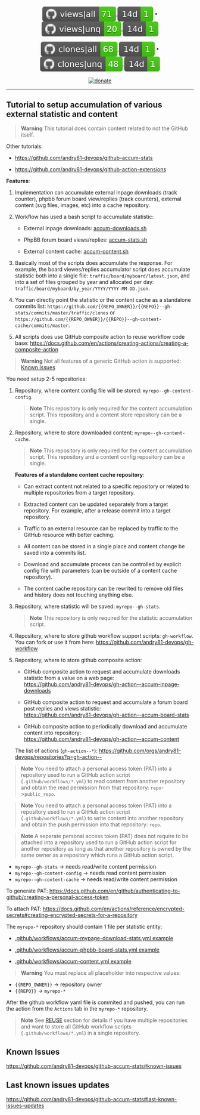<p align="center">
  <a href="https://github.com/andry81-stats/accum-content--gh-stats/commits/master/traffic/views">
    <img src="https://github.com/andry81-cache/andry81-devops--gh-content-cache/raw/master/repo/andry81-devops/accum-content/badges/traffic/views/all.svg" valign="middle" alt="GitHub views|any|total" />
    <img src="https://github.com/andry81-cache/andry81-devops--gh-content-cache/raw/master/repo/andry81-devops/accum-content/badges/traffic/views/all-14d.svg" valign="middle" alt="GitHub views|any|14d" /></a>
• <a href="https://github.com/andry81-stats/accum-content--gh-stats/commits/master/traffic/views">
    <img src="https://github.com/andry81-cache/andry81-devops--gh-content-cache/raw/master/repo/andry81-devops/accum-content/badges/traffic/views/unq.svg" valign="middle" alt="GitHub views|unique per day|total" />
    <img src="https://github.com/andry81-cache/andry81-devops--gh-content-cache/raw/master/repo/andry81-devops/accum-content/badges/traffic/views/unq-14d.svg" valign="middle" alt="GitHub views|unique per day|14d" /></a>
</p>

<p align="center">
  <a href="https://github.com/andry81-stats/accum-content--gh-stats/commits/master/traffic/clones">
    <img src="https://github.com/andry81-cache/andry81-devops--gh-content-cache/raw/master/repo/andry81-devops/accum-content/badges/traffic/clones/all.svg" valign="middle" alt="GitHub clones|any|total" />
    <img src="https://github.com/andry81-cache/andry81-devops--gh-content-cache/raw/master/repo/andry81-devops/accum-content/badges/traffic/clones/all-14d.svg" valign="middle" alt="GitHub clones|any|14d" /></a>
• <a href="https://github.com/andry81-stats/accum-content--gh-stats/commits/master/traffic/clones">
    <img src="https://github.com/andry81-cache/andry81-devops--gh-content-cache/raw/master/repo/andry81-devops/accum-content/badges/traffic/clones/unq.svg" valign="middle" alt="GitHub clones|unique per day|total" />
    <img src="https://github.com/andry81-cache/andry81-devops--gh-content-cache/raw/master/repo/andry81-devops/accum-content/badges/traffic/clones/unq-14d.svg" valign="middle" alt="GitHub clones|unique per day|14d" /></a>
</p>

<p align="center">
  <a href="https://github.com/andry81/donate"><img src="https://github.com/andry81-cache/andry81--gh-content-cache/raw/master/common/badges/donate/donate.svg" valign="middle" alt="donate" /></a>
</p>

---

## Tutorial to setup accumulation of various external statistic and content

> **Warning** This tutorial does contain content related to not the GitHub itself.
>

Other tutorials:

* https://github.com/andry81-devops/github-accum-stats

* https://github.com/andry81-devops/github-action-extensions

**Features**:

1. Implementation can accumulate external inpage downloads (track counter), phpbb forum board view/replies (track counters), external content (svg files, images, etc) into a cache repository.

2. Workflow has used a bash script to accumulate statistic:

   * External inpage downloads: [accum-downloads.sh](https://github.com/andry81-devops/gh-workflow/blob/master/bash/inpage/accum-downloads.sh)

   * PhpBB forum board views/replies: [accum-stats.sh](https://github.com/andry81-devops/gh-workflow/blob/master/bash/board/accum-stats.sh)

   * External content cache: [accum-content.sh](https://github.com/andry81-devops/gh-workflow/blob/master/bash/cache/accum-content.sh)

3. Basically most of the scripts does accumulate the response. For example, the board viewes/replies accumulator script does accumulate statistic both into a single file: `traffic/board/myboard/latest.json`,
   and into a set of files grouped by year and allocated per day: `traffic/board/myboard/by_year/YYYY/YYYY-MM-DD.json`.

4. You can directly point the statistic or the content cache as a standalone commits list: `https://github.com/{{REPO_OWNER}}/{{REPO}}--gh-stats/commits/master/traffic/clones` or `https://github.com/{{REPO_OWNER}}/{{REPO}}--gh-content-cache/commits/master`.

5. All scripts does use GitHub composite action to reuse workflow code base: https://docs.github.com/en/actions/creating-actions/creating-a-composite-action

> **Warning** Not all features of a generic GitHub action is supported: [Known Issues](#known-issues)

You need setup 2-5 repositories:

1. Repository, where content config file will be stored: `myrepo--gh-content-config`.<br />
   > **Note** This repository is only required for the content accumulation script. This repository and a content store repository can be a single.

2. Repository, where to store downloaded content: `myrepo--gh-content-cache`.<br />
   > **Note** This repository is only required for the content accumulation script. This repository and a content config repository can be a single.

   **Features of a standalone content cache repository**:

   * Can extract content not related to a specific repository or related to multiple repositories from a target repository.

   * Extracted content can be updated separately from a target repository. For example, after a release commit into a target repository.

   * Traffic to an external resource can be replaced by traffic to the GitHub resource with better caching.

   * All content can be stored in a single place and content change be saved into a commits list.

   * Download and accumulate process can be controlled by explicit config file with parameters (can be outside of a content cache repository).

   * The content cache repository can be rewrited to remove old files and history does not touching anything else.

3. Repository, where statistic will be saved: `myrepo--gh-stats`.<br />
   > **Note** This repository is only required for the statistic accumulation script.

4. Repository, where to store github workflow support scripts: `gh-workflow`.<br />
   You can fork or use it from here: https://github.com/andry81-devops/gh-workflow

5. Repository, where to store github composite action:

   * GitHub composite action to request and accumulate downloads statistic from a value on a web page:<br />
     https://github.com/andry81-devops/gh-action--accum-inpage-downloads

   * GitHub composite action to request and accumulate a forum board post replies and views statistic:<br />
     https://github.com/andry81-devops/gh-action--accum-board-stats

   * GitHub composite action to periodically download and accumulate content into repository:<br />
     https://github.com/andry81-devops/gh-action--accum-content

   The list of actions (`gh-action--*`):
   https://github.com/orgs/andry81-devops/repositories?q=gh-action--

> **Note** You need to attach a personal access token (PAT) into a repository used to run a GitHub action script (`.github/workflows/*.yml`) to read content from another repository and obtain the read permission from that repository: `repo`->`public_repo`.

> **Note** You need to attach a personal access token (PAT) into a repository used to run a GitHub action script (`.github/workflows/*.yml`) to write content into another repository and obtain the push permission into that repository: `repo`.

> **Note** A separate personal access token (PAT) does not require to be attached into a repository used to run a GitHub action script for another repository as long as that another repository is owned by the same owner as a repository which runs a GitHub action script.

* `myrepo--gh-stats` -> needs read/write content permission
* `myrepo--gh-content-config` -> needs read content permission
* `myrepo--gh-content-cache` -> needs read/write content permission

To generate PAT: https://docs.github.com/en/github/authenticating-to-github/creating-a-personal-access-token

To attach PAT: https://docs.github.com/en/actions/reference/encrypted-secrets#creating-encrypted-secrets-for-a-repository

The `myrepo-*` repository should contain 1 file per statistic entity:

* [.github/workflows/accum-mypage-download-stats.yml example](https://github.com/andry81-devops/gh-action--accum-inpage-downloads#accum-mypage-download-stats-yml)

* [.github/workflows/accum-phpbb-board-stats.yml example](https://github.com/andry81-devops/gh-action--accum-board-stats#accum-phpbb-board-stats-yml)

* [.github/workflows/accum-content.yml example](https://github.com/andry81-devops/gh-action--accum-content#accum-content-yml)

> **Warning** You must replace all placeholder into respective values:

* `{{REPO_OWNER}}` -> repository owner
* `{{REPO}}` -> `myrepo-*`

After the github workflow yaml file is commited and pushed, you can run the action from the `Actions` tab in the `myrepo-*` repository.

> **Note** See <a href="https://github.com/andry81-devops/github-accum-stats#reuse">REUSE</a> section for details if you have multiple repositories and want to store all GitHub workflow scripts (`.github/workflows/*.yml`) in a single repository.

## Known Issues

https://github.com/andry81-devops/github-accum-stats#known-issues

## Last known issues updates

https://github.com/andry81-devops/github-accum-stats#last-known-issues-updates
